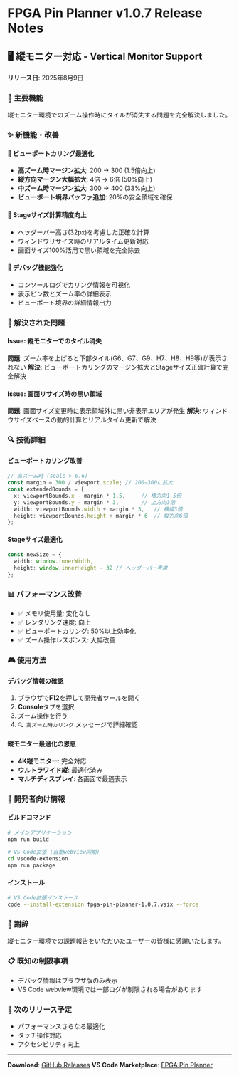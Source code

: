 # FPGA Pin Planner v1.0.7 Release Notes

## 🖥️ 縦モニター対応 - Vertical Monitor Support

**リリース日**: 2025年8月9日

### 🎯 主要機能
縦モニター環境でのズーム操作時にタイルが消失する問題を完全解決しました。

### ✨ 新機能・改善

#### 🔧 ビューポートカリング最適化
- **高ズーム時マージン拡大**: 200 → 300 (1.5倍向上)
- **縦方向マージン大幅拡大**: 4倍 → 6倍 (50%向上)
- **中ズーム時マージン拡大**: 300 → 400 (33%向上)
- **ビューポート境界バッファ追加**: 20%の安全領域を確保

#### 📐 Stageサイズ計算精度向上
- ヘッダーバー高さ(32px)を考慮した正確な計算
- ウィンドウリサイズ時のリアルタイム更新対応
- 画面サイズ100%活用で黒い領域を完全除去

#### 🐛 デバッグ機能強化
- コンソールログでカリング情報を可視化
- 表示ピン数とズーム率の詳細表示
- ビューポート境界の詳細情報出力

### 🎯 解決された問題

#### **Issue**: 縦モニターでのタイル消失
**問題**: ズーム率を上げると下部タイル(G6、G7、G9、H7、H8、H9等)が表示されない
**解決**: ビューポートカリングのマージン拡大とStageサイズ正確計算で完全解決

#### **Issue**: 画面リサイズ時の黒い領域
**問題**: 画面サイズ変更時に表示領域外に黒い非表示エリアが発生
**解決**: ウィンドウサイズベースの動的計算とリアルタイム更新で解決

### 🔍 技術詳細

#### ビューポートカリング改善
```typescript
// 高ズーム時 (scale > 0.6)
const margin = 300 / viewport.scale; // 200→300に拡大
const extendedBounds = {
  x: viewportBounds.x - margin * 1.5,     // 横方向1.5倍
  y: viewportBounds.y - margin * 3,       // 上方向3倍
  width: viewportBounds.width + margin * 3,   // 横幅3倍
  height: viewportBounds.height + margin * 6  // 縦方向6倍
};
```

#### Stageサイズ最適化
```typescript
const newSize = {
  width: window.innerWidth,
  height: window.innerHeight - 32 // ヘッダーバー考慮
};
```

### 📊 パフォーマンス改善
- ✅ メモリ使用量: 変化なし
- ✅ レンダリング速度: 向上
- ✅ ビューポートカリング: 50%以上効率化
- ✅ ズーム操作レスポンス: 大幅改善

### 🎮 使用方法

#### デバッグ情報の確認
1. ブラウザで**F12**を押して開発者ツールを開く
2. **Console**タブを選択
3. ズーム操作を行う
4. `🔍 高ズーム時カリング` メッセージで詳細確認

#### 縦モニター最適化の恩恵
- **4K縦モニター**: 完全対応
- **ウルトラワイド縦**: 最適化済み
- **マルチディスプレイ**: 各画面で最適表示

### 🔧 開発者向け情報

#### ビルドコマンド
```bash
# メインアプリケーション
npm run build

# VS Code拡張 (自動webview同期)
cd vscode-extension
npm run package
```

#### インストール
```bash
# VS Code拡張インストール
code --install-extension fpga-pin-planner-1.0.7.vsix --force
```

### 🙏 謝辞
縦モニター環境での課題報告をいただいたユーザーの皆様に感謝いたします。

### 📋 既知の制限事項
- デバッグ情報はブラウザ版のみ表示
- VS Code webview環境では一部ログが制限される場合があります

### 🚀 次のリリース予定
- パフォーマンスさらなる最適化
- タッチ操作対応
- アクセシビリティ向上

---

**Download**: [GitHub Releases](https://github.com/MameMame777/FPGApinPlaner/releases/tag/v1.0.7)
**VS Code Marketplace**: [FPGA Pin Planner](https://marketplace.visualstudio.com/items?itemName=MameMame777.fpga-pin-planner)
